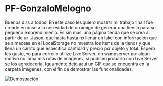 # PF-GonzaloMelogno

Buenos dias a todos! 
En este caso les quiero mostrar mi trabajo final! fue creado en base a la necesidad de un amigo de generar una tienda para su pequeño emprendimiento.
Es sin mas, una página tienda que se crea a partir de un .Jason, que hasta hasta no llenar un label con información que se almacena en el LocalStorage 
no muestra los items de la tienda y que llena un carrito que especifica cantidad y precio por objeto y total.
Espero les guste, yo para correrlo utilize Live Server, en wampserver por algun motivo no toma mis rutas de imágenes, si pudisen probarlo con Live Server
se los agradeceria.
Igualmente dejo aqui un GIF que se encuentra en la carpeta imágenes, con el fin de demostrar las funcionalidades.

![Demostraciòn](./imagenes/Demostración.gif)
